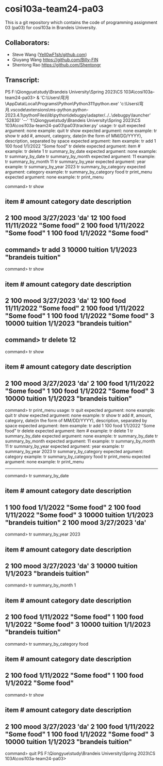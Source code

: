 # cosi103a-team24-pa03
This is a git repository which contains the code of programming assignment 03 (pa03) for cosi103a in Brandeis University.

## Collaborators:
 - Steve Wang ([Yell0wF1sh/github.com](https://github.com/Yell0wF1sh))
 - Qiuyang Wang https://github.com/Billy-FIN
 - Shentong Rao https://github.com/Shentongr

## Transcript:
PS F:\Qiongyue\study\Brandeis University\Spring 2023\CS 103A\cosi103a-team24-pa03>  & 'C:\Users\穹月\AppData\Local\Programs\Python\Python311\python.exe' 'c:\Users\穹月\.vscode\extensions\ms-python.python-2023.4.1\pythonFiles\lib\python\debugpy\adapter/../..\debugpy\launcher' '52830' '--' 'f:\Qiongyue\study\Brandeis University\Spring 2023\CS 103A\cosi103a-team24-pa03\pa03\tracker.py'
usage:
            tr quit
                expected argument: none
                example: quit
            tr show
                expected argument: none
                example: tr show
            tr add
                #, amount, category, date(in the form of MM/DD/YYYY), description, separated by space
                expected argument: item
                example: tr add 1 100 food 1/1/2022 "Some food"
            tr delete
                expected argument: item #
                example: tr delete 1
            tr summary_by_date
                expected argument: none
                example: tr summary_by_date
            tr summary_by_month
                expected argument: 11
                example: tr summary_by_month 11
            tr summary_by_year
                expected argument: year
                example: tr summary_by_year 2023
            tr summary_by_category
                expected argument: category
                example: tr summary_by_category food
            tr print_menu
                expected argument: none
                example: tr print_menu

command> tr show


item #     amount     category   date       description
------------------------------------------------------------
2          100        mood       3/27/2023            'da'
12         100        food       11/11/2022           "Some food"
2          100        food       1/11/2022            "Some food"
1          100        food       1/1/2022             "Some food"
----------------------------------------



command> tr add 3 10000 tuition 1/1/2023 "brandeis tuition" 
----------------------------------------



command> tr show


item #     amount     category   date       description
------------------------------------------------------------
2          100        mood       3/27/2023            'da'
12         100        food       11/11/2022           "Some food"
2          100        food       1/11/2022            "Some food"
1          100        food       1/1/2022             "Some food"
3          10000      tuition    1/1/2023             "brandeis tuition"
----------------------------------------



command> tr delete 12
----------------------------------------



command> tr show


item #     amount     category   date       description
------------------------------------------------------------
2          100        mood       3/27/2023            'da'
2          100        food       1/11/2022            "Some food"
1          100        food       1/1/2022             "Some food"
3          10000      tuition    1/1/2023             "brandeis tuition"
----------------------------------------



command> tr print_menu
usage:
            tr quit
                expected argument: none
                example: quit
            tr show
                expected argument: none
                example: tr show
            tr add
                #, amount, category, date(in the form of MM/DD/YYYY), description, separated by space
                expected argument: item
                example: tr add 1 100 food 1/1/2022 "Some food"
            tr delete
                expected argument: item #
                example: tr delete 1
            tr summary_by_date
                expected argument: none
                example: tr summary_by_date
            tr summary_by_month
                expected argument: 11
                example: tr summary_by_month 11
            tr summary_by_year
                expected argument: year
                example: tr summary_by_year 2023
            tr summary_by_category
                expected argument: category
                example: tr summary_by_category food
            tr print_menu
                expected argument: none
                example: tr print_menu

----------------------------------------



command> tr summary_by_date


item #     amount     category   date       description
------------------------------------------------------------
1          100        food       1/1/2022             "Some food"
2          100        food       1/11/2022            "Some food"
3          10000      tuition    1/1/2023             "brandeis tuition"
2          100        mood       3/27/2023            'da'
----------------------------------------



command> tr summary_by_year 2023


item #     amount     category   date       description
------------------------------------------------------------
2          100        mood       3/27/2023            'da'
3          10000      tuition    1/1/2023             "brandeis tuition"
----------------------------------------



command> tr summary_by_month 1  


item #     amount     category   date       description
------------------------------------------------------------
2          100        food       1/11/2022            "Some food"
1          100        food       1/1/2022             "Some food"
3          10000      tuition    1/1/2023             "brandeis tuition"
----------------------------------------



command> tr summary_by_category food


item #     amount     category   date       description
------------------------------------------------------------
2          100        food       1/11/2022            "Some food"
1          100        food       1/1/2022             "Some food"
----------------------------------------



command> tr show


item #     amount     category   date       description
------------------------------------------------------------
2          100        mood       3/27/2023            'da'
2          100        food       1/11/2022            "Some food"
1          100        food       1/1/2022             "Some food"
3          10000      tuition    1/1/2023             "brandeis tuition"
----------------------------------------



command> quit
PS F:\Qiongyue\study\Brandeis University\Spring 2023\CS 103A\cosi103a-team24-pa03> 
